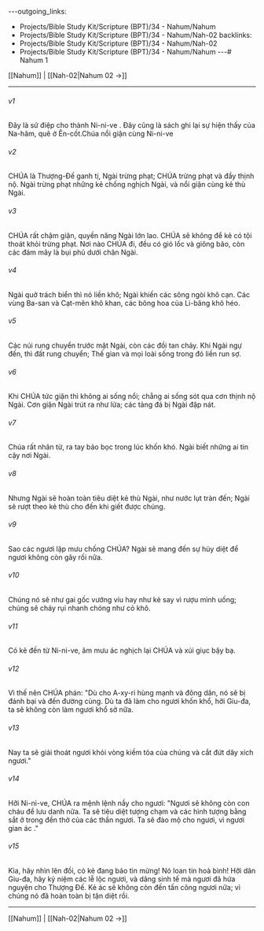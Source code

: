 ---outgoing_links:
  - Projects/Bible Study Kit/Scripture (BPT)/34 - Nahum/Nahum
  - Projects/Bible Study Kit/Scripture (BPT)/34 - Nahum/Nah-02
backlinks:
  - Projects/Bible Study Kit/Scripture (BPT)/34 - Nahum/Nah-02
  - Projects/Bible Study Kit/Scripture (BPT)/34 - Nahum/Nahum
---# Nahum 1

[[Nahum]] | [[Nah-02|Nahum 02 →]]
***



###### v1 
Đây là sứ điệp cho thành Ni-ni-ve . Đây cũng là sách ghi lại sự hiện thấy của Na-hâm, quê ở Ên-cốt.Chúa nổi giận cùng Ni-ni-ve 

###### v2 
CHÚA là Thượng-Đế ganh tị, Ngài trừng phạt; CHÚA trừng phạt và đầy thịnh nộ. Ngài trừng phạt những kẻ chống nghịch Ngài, và nổi giận cùng kẻ thù Ngài. 

###### v3 
CHÚA rất chậm giận, quyền năng Ngài lớn lao. CHÚA sẽ không để kẻ có tội thoát khỏi trừng phạt. Nơi nào CHÚA đi, đều có gió lốc và giông bão, còn các đám mây là bụi phủ dưới chân Ngài. 

###### v4 
Ngài quở trách biển thì nó liền khô; Ngài khiến các sông ngòi khô cạn. Các vùng Ba-san và Cạt-mên khô khan, các bông hoa của Li-băng khô héo. 

###### v5 
Các núi rung chuyển trước mặt Ngài, còn các đồi tan chảy. Khi Ngài ngự đến, thì đất rung chuyển; Thế gian và mọi loài sống trong đó liền run sợ. 

###### v6 
Khi CHÚA tức giận thì không ai sống nổi; chẳng ai sống sót qua cơn thịnh nộ Ngài. Cơn giận Ngài trút ra như lửa; các tảng đá bị Ngài đập nát. 

###### v7 
Chúa rất nhân từ, ra tay bảo bọc trong lúc khốn khó. Ngài biết những ai tin cậy nơi Ngài. 

###### v8 
Nhưng Ngài sẽ hoàn toàn tiêu diệt kẻ thù Ngài, như nước lụt tràn đến; Ngài sẽ rượt theo kẻ thù cho đến khi giết được chúng. 

###### v9 
Sao các ngươi lập mưu chống CHÚA? Ngài sẽ mang đến sự hủy diệt để ngươi không còn gây rối nữa. 

###### v10 
Chúng nó sẽ như gai gốc vướng víu hay như kẻ say vì rượu mình uống; chúng sẽ cháy rụi nhanh chóng như cỏ khô. 

###### v11 
Có kẻ đến từ Ni-ni-ve, âm mưu ác nghịch lại CHÚA và xúi giục bậy bạ. 

###### v12 
Vì thế nên CHÚA phán: "Dù cho A-xy-ri hùng mạnh và đông dân, nó sẽ bị đánh bại và đến đường cùng. Dù ta đã làm cho ngươi khốn khổ, hỡi Giu-đa, ta sẽ không còn làm ngươi khổ sở nữa. 

###### v13 
Nay ta sẽ giải thoát ngươi khỏi vòng kiềm tỏa của chúng và cắt đứt dây xích ngươi." 

###### v14 
Hỡi Ni-ni-ve, CHÚA ra mệnh lệnh nầy cho ngươi: "Ngươi sẽ không còn con cháu để lưu danh nữa. Ta sẽ tiêu diệt tượng chạm và các hình tượng bằng sắt ở trong đền thờ của các thần ngươi. Ta sẽ đào mộ cho ngươi, vì ngươi gian ác ." 

###### v15 
Kìa, hãy nhìn lên đồi, có kẻ đang báo tin mừng! Nó loan tin hoà bình! Hỡi dân Giu-đa, hãy kỷ niệm các lễ lộc ngươi, và dâng sinh tế mà ngươi đã hứa nguyện cho Thượng Đế. Kẻ ác sẽ không còn đến tấn công ngươi nữa; vì chúng nó đã hoàn toàn bị tận diệt rồi.

***
[[Nahum]] | [[Nah-02|Nahum 02 →]]

